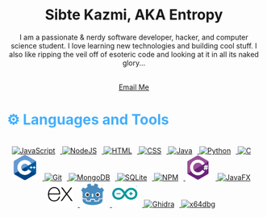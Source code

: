 <!--- Begin First Section --->
<h1 align="center"> Sibte Kazmi, AKA Entropy </h1>
<!--- add a Gif --->

<!--- who am i? good question --->
<p align="center">
    I am a passionate & nerdy software developer, hacker, and computer science student. I love learning new technologies and building cool stuff. I also like ripping the veil off of esoteric code and looking at it in all its naked glory... 
<br>
<br>
<div align="center">

[Email Me](mailto:sibteali@outlook.com)
</div>
</p>

<!--- second section --->

<h1 style="color: #44AEFB">⚙️ Languages and Tools</h1>
<br>   
<!-- Icons Resources -->
<!-- https://devicon.dev/ -->
<!-- https://cdn.jsdelivr.net/npm/simple-icons@v3/icons/ -->
<div align="center">
  <a href="https://developer.mozilla.org/en-US/docs/Web/JavaScript" target="_blank" rel="noreferrer">
      <img  alt="JavaScript" height="50px" style="padding-right:10px;" src="https://cdn.jsdelivr.net/gh/devicons/devicon/icons/javascript/javascript-plain.svg"/>
  </a>
  <a href="https://nodejs.org/en/" target="_blank" rel="noreferrer">
      <img  alt="NodeJS" height="50px" style="padding-right:10px;" src="https://cdn.jsdelivr.net/gh/devicons/devicon/icons/nodejs/nodejs-original.svg"/>
  </a>
  <a href="https://developer.mozilla.org/en-US/docs/Web/HTML" target="_blank" rel="noreferrer">
      <img  alt="HTML" height="50px" style="padding-right:10px;" src="https://cdn.jsdelivr.net/gh/devicons/devicon/icons/html5/html5-original.svg"/>
  </a>
  <a href="https://developer.mozilla.org/en-US/docs/Web/CSS" target="_blank" rel="noreferrer">
      <img  alt="CSS" height="50px" style="padding-right:10px;" src="https://cdn.jsdelivr.net/gh/devicons/devicon/icons/css3/css3-original.svg"/>
  </a>
  <a href="https://www.java.com/en/" target="_blank" rel="noreferrer">
      <img  alt="Java" height="50px" style="padding-right:10px;" src="https://cdn.jsdelivr.net/gh/devicons/devicon/icons/java/java-original.svg"/>
  </a>    
  <a href="https://www.python.org/" target="_blank" rel="noreferrer">
      <img  alt="Python" height="50px" style="padding-right:10px;" src="https://cdn.jsdelivr.net/gh/devicons/devicon/icons/python/python-original.svg"/>
  </a>
  <a href="https://www.cprogramming.com/" target="_blank" rel="noreferrer">
      <img  alt="C" height="50px" style="padding-right:10px;" src="https://cdn.jsdelivr.net/gh/devicons/devicon/icons/c/c-original.svg"/>
  </a>
  <a href="https://cplusplus.com/" target="_blank" rel="noreferrer">
      <img  alt="Kotlin" height="50px" style="padding-right:10px;" src="https://raw.githubusercontent.com/devicons/devicon/master/icons/cplusplus/cplusplus-original.svg"/>
  </a>
  <a href="https://git-scm.com/" target="_blank" rel="noreferrer">
      <img  alt="Git" height="50px" style="padding-right:10px;" src="https://cdn.jsdelivr.net/gh/devicons/devicon/icons/git/git-original.svg"/>
  </a>
  <a href="https://www.mongodb.com/" target="_blank" rel="noreferrer">
      <img  alt="MongoDB" height="50px" style="padding-right:10px;" src="https://cdn.jsdelivr.net/gh/devicons/devicon/icons/mongodb/mongodb-original.svg"/>
  </a>
  <a href="https://www.sqlite.org/index.html" target="_blank" rel="noreferrer">
      <img  alt="SQLite" height="50px" style="padding-right:10px;" src="https://cdn.jsdelivr.net/gh/devicons/devicon/icons/sqlite/sqlite-original.svg"/>
  </a>
  <a href="https://www.npmjs.com/" target="_blank" rel="noreferrer">
      <img  alt="NPM" height="50px" style="padding-right:10px;" src="https://cdn.jsdelivr.net/gh/devicons/devicon/icons/npm/npm-original-wordmark.svg"/>
  </a>
  <a href="https://dotnet.microsoft.com/en-us/languages/csharp" target="_blank" rel="noreferrer">
      <img  alt="CSharp" height="50px" style="padding-right:10px;" src="https://raw.githubusercontent.com/devicons/devicon/master/icons/csharp/csharp-original.svg"/>
  </a>
  <a href="https://openjfx.io/openjfx-docs/" target="_blank" rel="noreferrer">
      <img  alt="JavaFX" height="50px" style="padding-right:10px;" src="https://upload.wikimedia.org/wikipedia/commons/5/5d/Duke_%28Java_mascot%29_waving.svg"/>
  </a>
  <a href="https://expressjs.com/" target="_blank" rel="noreferrer">
      <img  alt="Express.js" height="50px" style="padding-right:10px;" src="https://raw.githubusercontent.com/devicons/devicon/master/icons/express/express-original.svg"/>
  </a>
  <a href="https://godotengine.org/" target="_blank" rel="noreferrer">
      <img  alt="Godot" height="50px" style="padding-right:10px;" src="https://raw.githubusercontent.com/devicons/devicon/master/icons/godot/godot-original.svg"/>
  </a>
  <a href="https://www.arduino.cc/" target="_blank" rel="noreferrer">
      <img  alt="Arduino" height="50px" style="padding-right:10px;" src="https://raw.githubusercontent.com/devicons/devicon/master/icons/arduino/arduino-original.svg"/>
  </a>
  <a href="https://ghidra-sre.org/" target="_blank" rel="noreferrer">
      <img  alt="Ghidra" height="50px" style="padding-right:10px;" src="https://upload.wikimedia.org/wikipedia/commons/f/f6/Ghidra_logo.svg"/>
  </a>
  <a href="https://x64dbg.com/" target="_blank" rel="noreferrer">
      <img  alt="x64dbg" height="50px" style="padding-right:10px;" src="https://x64dbg.com/img/icon-white.png"/>
  </a>
</div>
<br>
<br>


<!--
**Entropy675/Entropy675** is a ✨ _special_ ✨ repository because its `README.md` (this file) appears on your GitHub profile.

Here are some ideas to get you started:

- 🔭 I’m currently working on ...
- 🌱 I’m currently learning ...
- 👯 I’m looking to collaborate on ...
- 🤔 I’m looking for help with ...
- 💬 Ask me about ...
- 📫 How to reach me: ...
- 😄 Pronouns: ...
- ⚡ Fun fact: ...
-->
